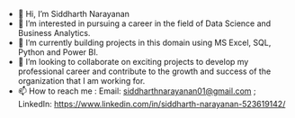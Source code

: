 - 👋 Hi, I’m Siddharth Narayanan
- 👀 I’m interested in pursuing a career in the field of Data Science and Business Analytics.
- 🌱 I’m currently building projects in this domain using MS Excel, SQL, Python and Power BI.
- 💞️ I’m looking to collaborate on exciting projects to develop my professional career and contribute to the growth and success of the organization that I am working for.
- 📫 How to reach me : Email: siddharthnarayanan01@gmail.com ; LinkedIn: https://www.linkedin.com/in/siddharth-narayanan-523619142/

<!---
SiddharthNarayanan8194/SiddharthNarayanan8194 is a ✨ special ✨ repository because its `README.md` (this file) appears on your GitHub profile.
You can click the Preview link to take a look at your changes.
--->
